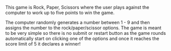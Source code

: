 This game is Rock, Paper, Scissors where the user plays against the computer to work up to five points to win the game.

The computer randomly generates a number between 1 - 9 and then assigns the number to the rock/paper/scissor options. The game is meant to be very simple so there is no submit or restart button as the game rounds automatically start on clicking one of the options and once it reaches the score limit of 5 it declares a winner!